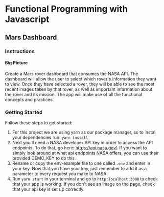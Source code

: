 # Functional Programming with Javascript

## Mars Dashboard


### Instructions
#### Big Picture

Create a Mars rover dashboard that consumes the NASA API. The dashboard will allow the user to select which rover's information they want to view. Once they have selected a rover, they will be able to see the most recent images taken by that rover, as well as important information about the rover and its mission. The app will make use of all the functional concepts and practices.


### Getting Started

Follow these steps to get started:

1.  For this project we are using yarn as our package manager, so to install your dependencies run:  `yarn install`
2. Next you'll need a NASA developer API key in order to access the API endpoints. To do that, go here: https://api.nasa.gov/. If you want to simply look around at what api endpoints NASA offers, you can use their provided DEMO_KEY to do this.
3. Rename or copy the env-example file to one called `.env` and enter in your key. Now that you have your key, just remember to add it as a parameter to every request you make to NASA.
5. Run `yarn start` in your terminal and go to `http:localhost:3000` to check that your app is working. If you don't see an image on the page, check that your api key is set up correctly.
